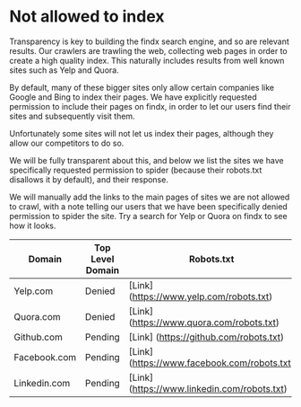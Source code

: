 # Not allowed to index

Transparency is key to building the findx search engine, and so are relevant results. Our crawlers are trawling the web, collecting web pages in order to create a high quality index. This naturally includes results from well known sites such as Yelp and Quora. 

By default, many of these bigger sites only allow certain companies like Google and Bing to index their pages. We have explicitly requested permission to include their pages on findx, in order to let our users find their sites and subsequently visit them.

Unfortunately some sites will not let us index their pages, although they allow our competitors to do so. 

We will be fully transparent about this, and below we list the sites we have specifically requested permission to spider (because their robots.txt disallows it by default), and their response.

We will manually add the links to the main pages of sites we are not allowed to crawl, with a note telling our users that we have been specifically denied permission to spider the site. Try a search for Yelp or Quora on findx to see how it looks.


| Domain | Top Level Domain | Robots.txt | 
| ---- | ---- | ---- | 
| Yelp.com | Denied | [Link] (https://www.yelp.com/robots.txt) |   
| Quora.com | Denied | [Link] (https://www.quora.com/robots.txt) | 
| Github.com | Pending | [Link] (https://github.com/robots.txt) | 
| Facebook.com | Pending | [Link] (https://www.facebook.com/robots.txt) | 
| Linkedin.com | Pending | [Link] (https://www.linkedin.com/robots.txt) | 



